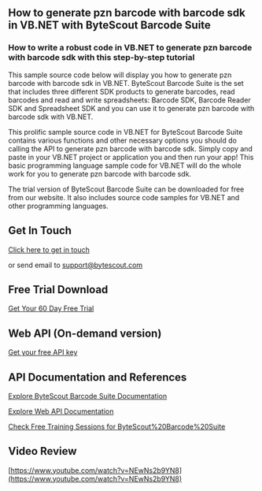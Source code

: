 ## How to generate pzn barcode with barcode sdk in VB.NET with ByteScout Barcode Suite

### How to write a robust code in VB.NET to generate pzn barcode with barcode sdk with this step-by-step tutorial

This sample source code below will display you how to generate pzn barcode with barcode sdk in VB.NET. ByteScout Barcode Suite is the set that includes three different SDK products to generate barcodes, read barcodes and read and write spreadsheets: Barcode SDK, Barcode Reader SDK and Spreadsheet SDK and you can use it to generate pzn barcode with barcode sdk with VB.NET.

This prolific sample source code in VB.NET for ByteScout Barcode Suite contains various functions and other necessary options you should do calling the API to generate pzn barcode with barcode sdk.  Simply copy and paste in your VB.NET project or application you and then run your app! This basic programming language sample code for VB.NET will do the whole work for you to generate pzn barcode with barcode sdk.

The trial version of ByteScout Barcode Suite can be downloaded for free from our website. It also includes source code samples for VB.NET and other programming languages.

## Get In Touch

[Click here to get in touch](https://bytescout.zendesk.com/hc/en-us/requests/new?subject=ByteScout%20Barcode%20Suite%20Question)

or send email to [support@bytescout.com](mailto:support@bytescout.com?subject=ByteScout%20Barcode%20Suite%20Question) 

## Free Trial Download

[Get Your 60 Day Free Trial](https://bytescout.com/download/web-installer?utm_source=github-readme)

## Web API (On-demand version)

[Get your free API key](https://pdf.co/documentation/api?utm_source=github-readme)

## API Documentation and References

[Explore ByteScout Barcode Suite Documentation](https://bytescout.com/documentation/index.html?utm_source=github-readme)

[Explore Web API Documentation](https://pdf.co/documentation/api?utm_source=github-readme)

[Check Free Training Sessions for ByteScout%20Barcode%20Suite](https://academy.bytescout.com/)

## Video Review

[https://www.youtube.com/watch?v=NEwNs2b9YN8](https://www.youtube.com/watch?v=NEwNs2b9YN8)
